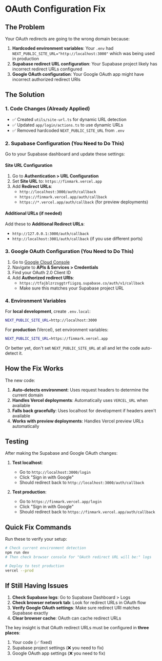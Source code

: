 # OAuth Configuration Fix

## The Problem

Your OAuth redirects are going to the wrong domain because:

1. **Hardcoded environment variables**: Your `.env` had `NEXT_PUBLIC_SITE_URL="http://localhost:3000"` which was being used in production
2. **Supabase redirect URL configuration**: Your Supabase project likely has incorrect redirect URLs configured
3. **Google OAuth configuration**: Your Google OAuth app might have incorrect authorized redirect URIs

## The Solution

### 1. Code Changes (Already Applied)

- ✅ Created `utils/site-url.ts` for dynamic URL detection
- ✅ Updated `app/login/actions.ts` to use dynamic URLs
- ✅ Removed hardcoded `NEXT_PUBLIC_SITE_URL` from `.env`

### 2. Supabase Configuration (You Need to Do This)

Go to your Supabase dashboard and update these settings:

#### Site URL Configuration
1. Go to **Authentication > URL Configuration**
2. Set **Site URL** to: `https://finmark.vercel.app`
3. Add **Redirect URLs**:
   - `http://localhost:3000/auth/callback`
   - `https://finmark.vercel.app/auth/callback`
   - `https://*.vercel.app/auth/callback` (for preview deployments)

#### Additional URLs (if needed)
Add these to **Additional Redirect URLs**:
- `http://127.0.0.1:3000/auth/callback`
- `http://localhost:3001/auth/callback` (if you use different ports)

### 3. Google OAuth Configuration (You Need to Do This)

1. Go to [Google Cloud Console](https://console.cloud.google.com/)
2. Navigate to **APIs & Services > Credentials**
3. Find your OAuth 2.0 Client ID
4. Add **Authorized redirect URIs**:
   - `https://tfajblzrzsggtrfiigzq.supabase.co/auth/v1/callback`
   - Make sure this matches your Supabase project URL

### 4. Environment Variables

For **local development**, create `.env.local`:
```bash
NEXT_PUBLIC_SITE_URL=http://localhost:3000
```

For **production** (Vercel), set environment variables:
```bash
NEXT_PUBLIC_SITE_URL=https://finmark.vercel.app
```

Or better yet, don't set `NEXT_PUBLIC_SITE_URL` at all and let the code auto-detect it.

## How the Fix Works

The new code:

1. **Auto-detects environment**: Uses request headers to determine the current domain
2. **Handles Vercel deployments**: Automatically uses `VERCEL_URL` when available
3. **Falls back gracefully**: Uses localhost for development if headers aren't available
4. **Works with preview deployments**: Handles Vercel preview URLs automatically

## Testing

After making the Supabase and Google OAuth changes:

1. **Test localhost**: 
   - Go to `http://localhost:3000/login`
   - Click "Sign in with Google"
   - Should redirect back to `http://localhost:3000/auth/callback`

2. **Test production**:
   - Go to `https://finmark.vercel.app/login`
   - Click "Sign in with Google"
   - Should redirect back to `https://finmark.vercel.app/auth/callback`

## Quick Fix Commands

Run these to verify your setup:

```bash
# Check current environment detection
npm run dev
# Then check browser console for "OAuth redirect URL will be:" logs

# Deploy to test production
vercel --prod
```

## If Still Having Issues

1. **Check Supabase logs**: Go to Supabase Dashboard > Logs
2. **Check browser network tab**: Look for redirect URLs in OAuth flow
3. **Verify Google OAuth settings**: Make sure redirect URI matches Supabase exactly
4. **Clear browser cache**: OAuth can cache redirect URLs

The key insight is that OAuth redirect URLs must be configured in **three places**:
1. Your code (✅ fixed)
2. Supabase project settings (❌ you need to fix)
3. Google OAuth app settings (❌ you need to fix)